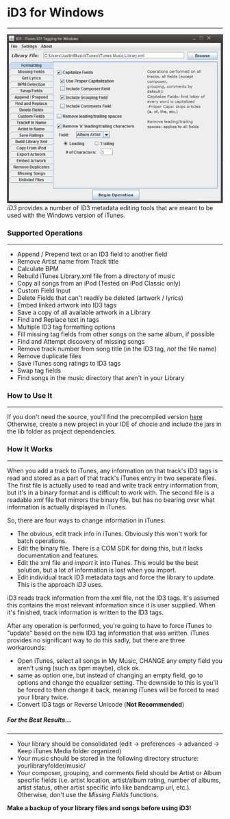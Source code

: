 # iD3 for Windows
-----------------
![Sample Img](https://github.com/Apophenic/iD3/blob/master/res/sample.png)
_iD3_ provides a number of ID3 metadata editing tools that are meant to be used with the Windows version of iTunes.

### Supported Operations
------------------------
* Append / Prepend text or an ID3 field to another field
* Remove Artist name from Track title
* Calculate BPM
* Rebuild iTunes Library.xml file from a directory of music
* Copy all songs from an iPod (Tested on iPod Classic only)
* Custom Field Input
* Delete Fields that can't readily be deleted (artwork / lyrics)
* Embed linked artwork into ID3 tags
* Save a copy of all available artwork in a Library
* Find and Replace text in tags
* Multiple ID3 tag formatting options
* Fill missing tag fields from other songs on the same album, if possible
* Find and Attempt discovery of missing songs
* Remove track number from song title (in the ID3 tag, _not_ the file name)
* Remove duplicate files
* Save iTunes song ratings to ID3 tags
* Swap tag fields
* Find songs in the music directory that aren't in your Library

### How to Use It
-----------------
If you don't need the source, you'll find the precompiled version [here](https://github.com/Apophenic/iD3/blob/master/jar/iD3)
Otherwise, create a new project in your IDE of chocie and include the jars in the lib folder as project dependencies.

### How It Works
----------------
When you add a track to iTunes, any information on that track's ID3 tags is read and stored as a part of that track's
iTunes entry in two seperate files. The first file is actually used to read and write track entry information from,
but it's in a binary format and is difficult to work with. The second file is a readable _xml_ file that mirrors the
binary file, but has no bearing over what information is actually displayed in iTunes.

So, there are four ways to change information in iTunes:
* The obvious, edit track info in iTunes. Obviously this won't work for batch operations.
* Edit the binary file. There is a COM SDK for doing this, but it lacks documentation and features.
* Edit the xml file and _import_ it into iTunes. This would be the best solution, but a lot of information is lost when
 you import.
* Edit individual track ID3 metadata tags and force the library to update. This is the approach _iD3_ uses.

iD3 reads track information from the _xml_ file, not the ID3 tags. It's assumed this contains the most relevant
information since it is user supplied. When it's finished, track information is written to the ID3 tags.

After any operation is performed, you're going to have to force iTunes to "update" based on the new ID3 tag information that
was written. iTunes provides no significant way to do this sadly, but there are three workarounds:

* Open iTunes, select all songs in My Music, CHANGE any empty field you aren't using (such as bpm maybe), click ok.
* same as option one, but instead of changing an empty field, go to options and change the equalizer setting. The
downside to this is you'll be forced to then change it back, meaning iTunes will be forced to read your library twice.
* Convert ID3 tags or Reverse Unicode (__Not Recommended__)

##### For the Best Results...
-----------------------------
* Your library should be consolidated (edit -> preferences -> advanced -> Keep iTunes Media folder organized)
* Your music should be stored in the following directory structure: yourlibraryfolder/music/
* Your composer, grouping, and comments field should be Artist or Album specific fields (i.e. artist location,
artist/album rating, number of albums, artist status, other artist specific info like bandcamp url, etc.).
Otherwise, don't use the _Missing Fields_ functions.

__Make a backup of your library files and songs before using iD3!__
